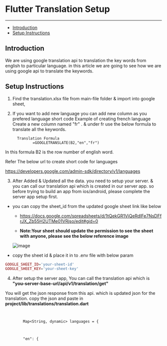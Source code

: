 # Flutter Translation Setup

---

- [Introduction](#section-1)
- [Setup Instructions](#section-2)



<a name="section-1"></a>
## Introduction
We are using google translation api to translation the key words from english to particular language. in this article we are going to see how we are using google api to translate the keywords.

<a name="section-2"></a>
## Setup Instructions

1. Find the translation.xlsx file from main-file folder & import into google sheet, 

2. If you want to add new language you can add new column as you prefered language short code
     Example of creating french language
       Create a new column named "fr" . & under fr use the below formula to translate all the keywords.
        
         Translation Formula 
                =GOOGLETRANSLATE(B2,"en","fr")
 
  In this formula B2 is the row number of english word.
 
 
Refer The below url to create short code for languages
 
https://developers.google.com/admin-sdk/directory/v1/languages


3. After Added & Updated all the data. you need to setup your server. & you can call our translation api which is created in our server app. so before trying to build an app from ios/android, please complete the server app setup first.

* you can copy the sheet_id from the updated google sheet link like below

  * https://docs.google.com/spreadsheets/d/1tQekGR1ViQeRdlFe7NsDFfrJX_Zb55H2UTMe01VRjso/edit#gid=0

  * <strong>Note:Your sheet should update the permission to see the sheet with anyone, please see the below reference image</strong>

  ![image](../../images/user-manual-docs/sharewithanyone.png)


* copy the sheet id & place it in to .env file with below param

```php
GOOGLE_SHEET_ID='your-sheet-id'
GOOGLE_SHEET_KEY='your-sheet-key'
``` 
4. After setup the server app,
You can call the translation api which is <strong>"you-server-base-url/api/v1/translation/get"</strong>

You will get the json response from this api. which is updated json for the translation.
copy the json and paste in <strong>project/lib/translations/translation.dart</strong>

```flutter


		Map<String, dynamic> languages = {

	

		"en": {

```